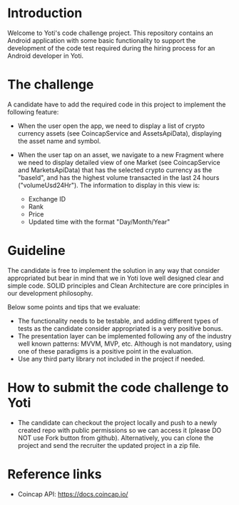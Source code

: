 # Introduction
Welcome to Yoti's code challenge project. This repository contains an Android application with some basic functionality
to support the development of the code test required during the hiring process for an Android developer in Yoti.

# The challenge
A candidate have to add the required code in this project to implement the following feature:

- When the user open the app, we need to display a list of crypto currency assets (see CoincapService and AssetsApiData),
  displaying the asset name and symbol.

- When the user tap on an asset, we navigate to a new Fragment where we need to display detailed view of one Market (see CoincapService and MarketsApiData) 
  that has the selected crypto currency as the "baseId", and has the highest volume transacted in the last 24 hours ("volumeUsd24Hr").
  The information to display in this view is:
  + Exchange ID
  + Rank
  + Price
  + Updated time with the format "Day/Month/Year"

# Guideline
The candidate is free to implement the solution in any way that consider appropriated but bear in mind that we 
in Yoti love well designed clear and simple code. SOLID principles and Clean Architecture are core principles in our development philosophy.

Below some points and tips that we evaluate:
- The functionality needs to be testable, and adding different types of tests as the candidate consider appropriated is a very positive bonus.
- The presentation layer can be implemented following any of the industry well known patterns: MVVM, MVP, etc. 
  Although is not mandatory, using one of these paradigms is a positive point in the evaluation.
- Use any third party library not included in the project if needed.

# How to submit the code challenge to Yoti
- The candidate can checkout the project locally and push to a newly created repo with public permissions so we can access it (please DO NOT use Fork button from github). Alternatively, you can clone the project and send the recruiter the updated project in a zip file.
 
# Reference links
- Coincap API: https://docs.coincap.io/

